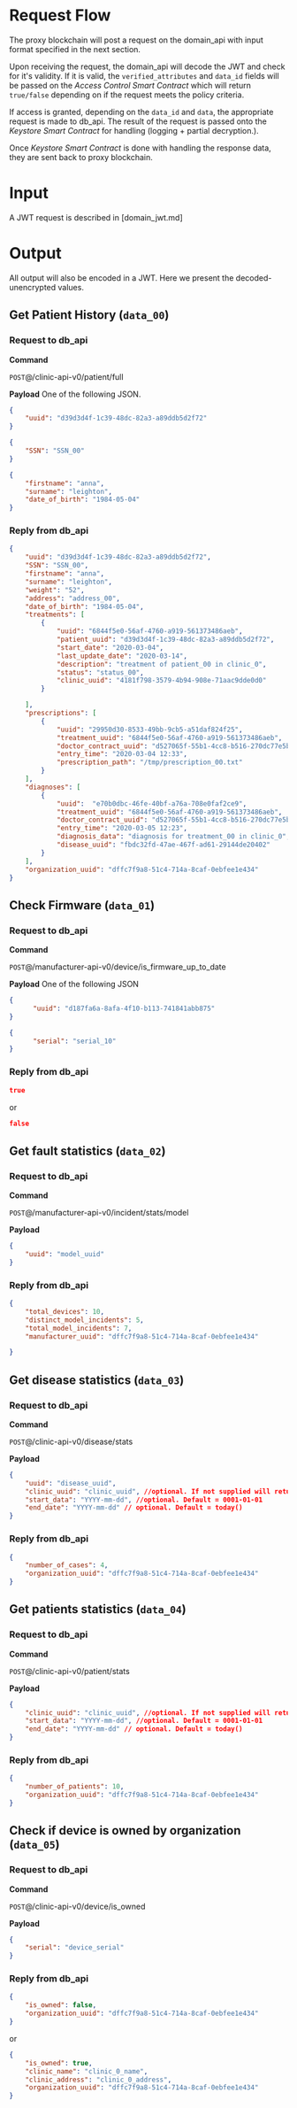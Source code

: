 # Request Flow

The proxy blockchain will post a request on the domain_api with input format specified in the next section.

Upon receiving the request, the domain_api will decode the JWT and check for it's validity.
If it is valid, the `verified_attributes` and `data_id` fields will be passed on the 
*Access Control Smart Contract* which will return `true/false` depending on 
if the request meets the policy criteria.

If access is granted, depending on the `data_id` and `data`, the appropriate request is made to db_api.
The result of the request is passed onto the *Keystore Smart Contract* for handling 
(logging + partial decryption.).

Once *Keystore Smart Contract* is done with handling the response data,
they are sent back to proxy blockchain.

# Input


A JWT request is described in [domain_jwt.md]


# Output

All output will also be encoded in a JWT. 
Here we present the decoded-unencrypted values.

## Get Patient History (`data_00`)

### Request to db_api

**Command**

`POST`@/clinic-api-v0/patient/full

**Payload** One of the following JSON.
```json
{
    "uuid": "d39d3d4f-1c39-48dc-82a3-a89ddb5d2f72"
}
```

```json
{
    "SSN": "SSN_00"
}
```

```json
{
    "firstname": "anna",
    "surname": "leighton",
    "date_of_birth": "1984-05-04"
}
```
### Reply from db_api

```json
{
    "uuid": "d39d3d4f-1c39-48dc-82a3-a89ddb5d2f72",
    "SSN": "SSN_00",
    "firstname": "anna",
    "surname": "leighton",
    "weight": "52",
    "address": "address_00",
    "date_of_birth": "1984-05-04",
    "treatments": [
        {
            "uuid": "6844f5e0-56af-4760-a919-561373486aeb",
            "patient_uuid": "d39d3d4f-1c39-48dc-82a3-a89ddb5d2f72",
            "start_date": "2020-03-04",
            "last_update_date": "2020-03-14",
            "description": "treatment of patient_00 in clinic_0",
            "status": "status_00",
            "clinic_uuid": "4181f798-3579-4b94-908e-71aac9dde0d0"
        }

    ],
    "prescriptions": [
        {
            "uuid": "29950d30-8533-49bb-9cb5-a51daf824f25",
            "treatment_uuid": "6844f5e0-56af-4760-a919-561373486aeb",
            "doctor_contract_uuid": "d527065f-55b1-4cc8-b516-270dc77e5bfc",
            "entry_time": "2020-03-04 12:33",
            "prescription_path": "/tmp/prescription_00.txt"
        }
    ],
    "diagnoses": [
        {
            "uuid":  "e70b0dbc-46fe-40bf-a76a-708e0faf2ce9",
            "treatment_uuid": "6844f5e0-56af-4760-a919-561373486aeb",
            "doctor_contract_uuid": "d527065f-55b1-4cc8-b516-270dc77e5bfc",
            "entry_time": "2020-03-05 12:23",
            "diagnosis_data": "diagnosis for treatment_00 in clinic_0",
            "disease_uuid": "fbdc32fd-47ae-467f-ad61-29144de20402"
        }
    ],
    "organization_uuid": "dffc7f9a8-51c4-714a-8caf-0ebfee1e434"
}
```

## Check Firmware (`data_01`)

### Request to db_api

**Command**

`POST`@/manufacturer-api-v0/device/is_firmware_up_to_date

**Payload** One of the following JSON
```json
{
      "uuid": "d187fa6a-8afa-4f10-b113-741841abb875"
}
```

```json
{
      "serial": "serial_10"
}
```

### Reply from db_api

```json
true
```

or

```json
false
```

## Get fault statistics (`data_02`)

### Request to db_api

**Command**

`POST`@/manufacturer-api-v0/incident/stats/model

**Payload**

```json
{
    "uuid": "model_uuid"
}
```

### Reply from db_api

```json
{
    "total_devices": 10,
    "distinct_model_incidents": 5,
    "total_model_incidents": 7,
    "manufacturer_uuid": "dffc7f9a8-51c4-714a-8caf-0ebfee1e434"

}
```

## Get disease statistics (`data_03`)

### Request to db_api

**Command**

`POST`@/clinic-api-v0/disease/stats

**Payload**
```json
{
    "uuid": "disease_uuid",
    "clinic_uuid": "clinic_uuid", //optional. If not supplied will return for the whole organization
    "start_data": "YYYY-mm-dd", //optional. Default = 0001-01-01
    "end_date": "YYYY-mm-dd" // optional. Default = today()
}
```

### Reply from db_api

```json
{
    "number_of_cases": 4,
    "organization_uuid": "dffc7f9a8-51c4-714a-8caf-0ebfee1e434"
}
```

## Get patients statistics (`data_04`)

### Request to db_api

**Command**

`POST`@/clinic-api-v0/patient/stats

**Payload**
```json
{
    "clinic_uuid": "clinic_uuid", //optional. If not supplied will return for the whole organization
    "start_data": "YYYY-mm-dd", //optional. Default = 0001-01-01
    "end_date": "YYYY-mm-dd" // optional. Default = today()
}
```

### Reply from db_api

```json
{
    "number_of_patients": 10,
    "organization_uuid": "dffc7f9a8-51c4-714a-8caf-0ebfee1e434"
}
```

## Check if device is owned by organization (`data_05`)

### Request to db_api

**Command**

`POST`@/clinic-api-v0/device/is_owned

**Payload** 
```json
{
    "serial": "device_serial"
}
```

### Reply from db_api

```json
{
    "is_owned": false,
    "organization_uuid": "dffc7f9a8-51c4-714a-8caf-0ebfee1e434"
}

```

or

```json
{
    "is_owned": true,
    "clinic_name": "clinic_0_name",
    "clinic_address": "clinic_0_address",
    "organization_uuid": "dffc7f9a8-51c4-714a-8caf-0ebfee1e434"
}
```
